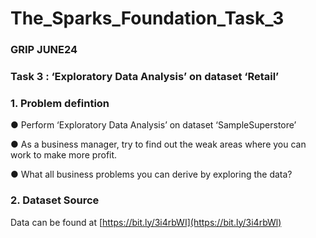 # The_Sparks_Foundation_Task_3

### GRIP JUNE24 

### Task 3 : ‘Exploratory Data Analysis’ on dataset ‘Retail’

### 1. Problem defintion
● Perform ‘Exploratory Data Analysis’ on dataset ‘SampleSuperstore’

● As a business manager, try to find out the weak areas where you can work to make more profit.

● What all business problems you can derive by exploring the data?

### 2. Dataset Source
Data can be found at [https://bit.ly/3i4rbWI](https://bit.ly/3i4rbWl)
